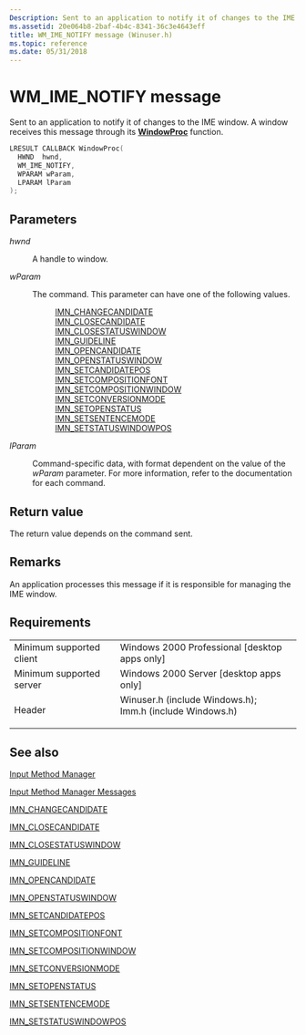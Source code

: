 ```yaml
---
Description: Sent to an application to notify it of changes to the IME window. A window receives this message through its WindowProc function.
ms.assetid: 20e064b8-2baf-4b4c-8341-36c3e4643eff
title: WM_IME_NOTIFY message (Winuser.h)
ms.topic: reference
ms.date: 05/31/2018
---
```


# WM_IME_NOTIFY message

Sent to an application to notify it of changes to the IME window. A window receives this message through its [**WindowProc**](https://msdn.microsoft.com/library/ms633573(v=VS.85).aspx) function.


```C++
LRESULT CALLBACK WindowProc(
  HWND  hwnd,       
  WM_IME_NOTIFY,   
  WPARAM wParam,   
  LPARAM lParam     
);
```



## Parameters

<dl> <dt>

*hwnd* 
</dt> <dd>

A handle to window.

</dd> <dt>

*wParam* 
</dt> <dd>

The command. This parameter can have one of the following values.

<dl>
<dd><a href="imn-changecandidate">IMN_CHANGECANDIDATE</a></dd> 
<dd><a href="imn-closecandidate">IMN_CLOSECANDIDATE</a></dd> 
<dd><a href="imn-closestatuswindow">IMN_CLOSESTATUSWINDOW</a></dd> 
<dd><a href="imn-guideline">IMN_GUIDELINE</a></dd> 
<dd><a href="imn-opencandidate">IMN_OPENCANDIDATE</a></dd> 
<dd><a href="imn-openstatuswindow">IMN_OPENSTATUSWINDOW</a></dd> 
<dd><a href="imn-setcandidatepos">IMN_SETCANDIDATEPOS</a></dd> 
<dd><a href="imn-setcompositionfont">IMN_SETCOMPOSITIONFONT</a></dd> 
<dd><a href="imn-setcompositionwindow">IMN_SETCOMPOSITIONWINDOW</a></dd> 
<dd><a href="imn-setconversionmode">IMN_SETCONVERSIONMODE</a></dd> 
<dd><a href="imn-setopenstatus">IMN_SETOPENSTATUS</a></dd> 
<dd><a href="imn-setsentencemode">IMN_SETSENTENCEMODE</a></dd> 
<dd><a href="imn-setstatuswindowpos">IMN_SETSTATUSWINDOWPOS</a></dd> 
</dl> 
</dd> 
<dt>

*lParam* 
</dt> <dd>

Command-specific data, with format dependent on the value of the *wParam* parameter. For more information, refer to the documentation for each command.

</dd> </dl>

## Return value

The return value depends on the command sent.

## Remarks

An application processes this message if it is responsible for managing the IME window.

## Requirements



|                                     |                                                                                                                                                                                           |
|-------------------------------------|-------------------------------------------------------------------------------------------------------------------------------------------------------------------------------------------|
| Minimum supported client<br/> | Windows 2000 Professional \[desktop apps only\]<br/>                                                                                                                                |
| Minimum supported server<br/> | Windows 2000 Server \[desktop apps only\]<br/>                                                                                                                                      |
| Header<br/>                   | <dl> <dt>Winuser.h (include Windows.h); </dt> <dt>Imm.h (include Windows.h)</dt> </dl> |



## See also

<dl> <dt>

[Input Method Manager](input-method-manager.md)
</dt> <dt>

[Input Method Manager Messages](input-method-manager-messages.md)
</dt> <dt>

[IMN_CHANGECANDIDATE](imn-changecandidate.md)
</dt> <dt>

[IMN_CLOSECANDIDATE](imn-closecandidate.md)
</dt> <dt>

[IMN_CLOSESTATUSWINDOW](imn-closestatuswindow.md)
</dt> <dt>

[IMN_GUIDELINE](imn-guideline.md)
</dt> <dt>

[IMN_OPENCANDIDATE](imn-opencandidate.md)
</dt> <dt>

[IMN_OPENSTATUSWINDOW](imn-openstatuswindow.md)
</dt> <dt>

[IMN_SETCANDIDATEPOS](imn-setcandidatepos.md)
</dt> <dt>

[IMN_SETCOMPOSITIONFONT](imn-setcompositionfont.md)
</dt> <dt>

[IMN_SETCOMPOSITIONWINDOW](imn-setcompositionwindow.md)
</dt> <dt>

[IMN_SETCONVERSIONMODE](imn-setconversionmode.md)
</dt> <dt>

[IMN_SETOPENSTATUS](imn-setopenstatus.md)
</dt> <dt>

[IMN_SETSENTENCEMODE](imn-setsentencemode.md)
</dt> <dt>

[IMN_SETSTATUSWINDOWPOS](imn-setstatuswindowpos.md)
</dt> </dl>

 

 




